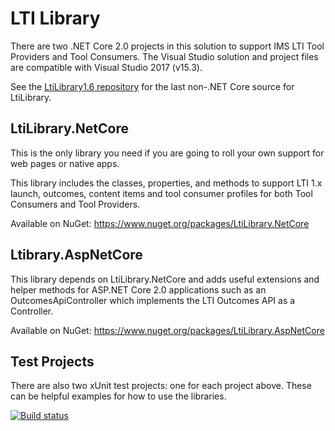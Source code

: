 LTI Library
===========
There are two .NET Core 2.0 projects in this solution to support IMS LTI Tool Providers and Tool Consumers. The Visual Studio solution and project files are compatible with Visual Studio 2017 (v15.3).

See the [LtiLibrary1.6 repository](https://github.com/andyfmiller/LtiLibrary1.6) for the last non-.NET Core source for LtiLibrary.

## LtiLibrary.NetCore
This is the only library you need if you are going to roll your own support for web pages or native apps.

This library includes the classes, properties, and methods to support LTI 1.x launch, outcomes, content items and tool consumer profiles for both Tool Consumers and Tool Providers.

Available on NuGet: https://www.nuget.org/packages/LtiLibrary.NetCore

## Ltibrary.AspNetCore
This library depends on LtiLibrary.NetCore and adds useful extensions and helper methods for ASP.NET Core 2.0 applications such as an OutcomesApiController which implements the LTI Outcomes API as a Controller.

Available on NuGet: https://www.nuget.org/packages/LtiLibrary.AspNetCore

## Test Projects
There are also two xUnit test projects: one for each project above. These can be helpful examples for how to use the libraries.

[![Build status](https://ci.appveyor.com/api/projects/status/qpkjtvp91mra9ogr/branch/master?svg=true)](https://ci.appveyor.com/project/andyfmiller/ltilibrary/branch/master)

